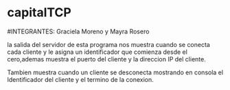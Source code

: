 # capitalTCP
#INTEGRANTES: Graciela Moreno y Mayra Rosero

la salida del servidor de esta programa nos muestra cuando se conecta cada cliente y le asigna un identificador que comienza desde el cero,ademas muestra el puerto del cliente y la direccion IP del cliente.

Tambien muestra cuando un cliente se desconecta mostrando en consola el Identificador del cliente y el termino de la conexion.

